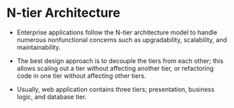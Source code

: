 # N-tier Architecture

- Enterprise applications follow the N-tier architecture model to handle
  numerous nonfunctional concerns such as upgradability, scalability, and
  maintainability.

- The best design approach is to decouple the tiers from each other; this allows
  scaling out a tier without affecting another tier, or refactoring code in one
  tier without affecting other tiers.

- Usually, web application contains three tiers; presentation, business logic,
  and database tier.
